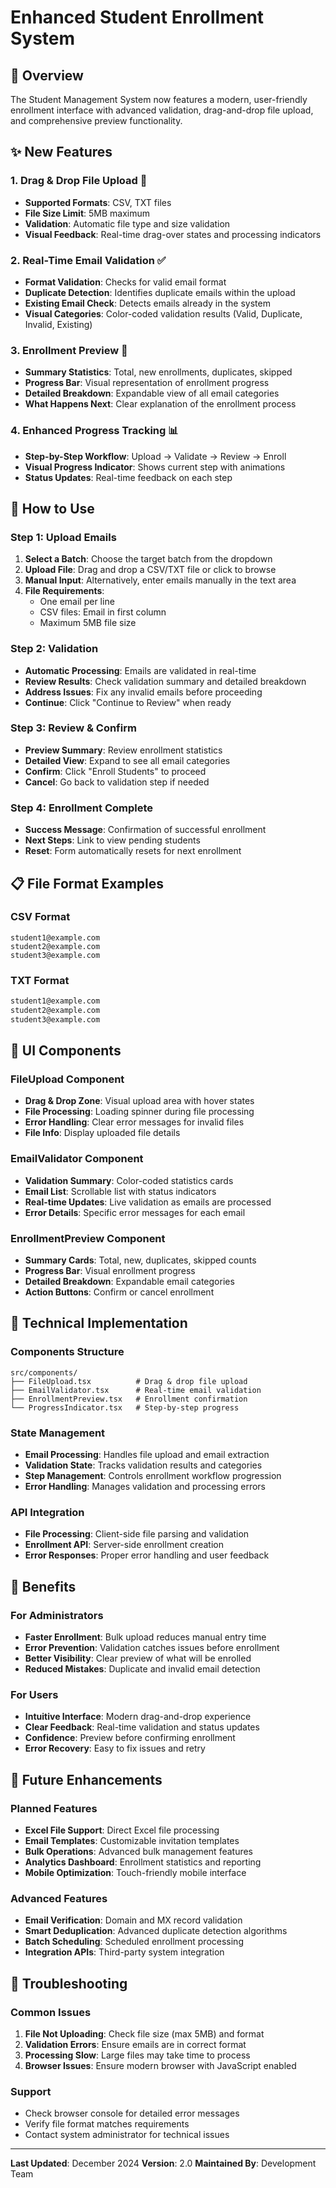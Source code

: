# Enhanced Student Enrollment System

## 🎯 Overview

The Student Management System now features a modern, user-friendly enrollment interface with advanced validation, drag-and-drop file upload, and comprehensive preview functionality.

## ✨ New Features

### 1. **Drag & Drop File Upload** 📁
- **Supported Formats**: CSV, TXT files
- **File Size Limit**: 5MB maximum
- **Validation**: Automatic file type and size validation
- **Visual Feedback**: Real-time drag-over states and processing indicators

### 2. **Real-Time Email Validation** ✅
- **Format Validation**: Checks for valid email format
- **Duplicate Detection**: Identifies duplicate emails within the upload
- **Existing Email Check**: Detects emails already in the system
- **Visual Categories**: Color-coded validation results (Valid, Duplicate, Invalid, Existing)

### 3. **Enrollment Preview** 👀
- **Summary Statistics**: Total, new enrollments, duplicates, skipped
- **Progress Bar**: Visual representation of enrollment progress
- **Detailed Breakdown**: Expandable view of all email categories
- **What Happens Next**: Clear explanation of the enrollment process

### 4. **Enhanced Progress Tracking** 📊
- **Step-by-Step Workflow**: Upload → Validate → Review → Enroll
- **Visual Progress Indicator**: Shows current step with animations
- **Status Updates**: Real-time feedback on each step

## 🚀 How to Use

### Step 1: Upload Emails
1. **Select a Batch**: Choose the target batch from the dropdown
2. **Upload File**: Drag and drop a CSV/TXT file or click to browse
3. **Manual Input**: Alternatively, enter emails manually in the text area
4. **File Requirements**:
   - One email per line
   - CSV files: Email in first column
   - Maximum 5MB file size

### Step 2: Validation
- **Automatic Processing**: Emails are validated in real-time
- **Review Results**: Check validation summary and detailed breakdown
- **Address Issues**: Fix any invalid emails before proceeding
- **Continue**: Click "Continue to Review" when ready

### Step 3: Review & Confirm
- **Preview Summary**: Review enrollment statistics
- **Detailed View**: Expand to see all email categories
- **Confirm**: Click "Enroll Students" to proceed
- **Cancel**: Go back to validation step if needed

### Step 4: Enrollment Complete
- **Success Message**: Confirmation of successful enrollment
- **Next Steps**: Link to view pending students
- **Reset**: Form automatically resets for next enrollment

## 📋 File Format Examples

### CSV Format
```csv
student1@example.com
student2@example.com
student3@example.com
```

### TXT Format
```txt
student1@example.com
student2@example.com
student3@example.com
```

## 🎨 UI Components

### FileUpload Component
- **Drag & Drop Zone**: Visual upload area with hover states
- **File Processing**: Loading spinner during file processing
- **Error Handling**: Clear error messages for invalid files
- **File Info**: Display uploaded file details

### EmailValidator Component
- **Validation Summary**: Color-coded statistics cards
- **Email List**: Scrollable list with status indicators
- **Real-time Updates**: Live validation as emails are processed
- **Error Details**: Specific error messages for each email

### EnrollmentPreview Component
- **Summary Cards**: Total, new, duplicates, skipped counts
- **Progress Bar**: Visual enrollment progress
- **Detailed Breakdown**: Expandable email categories
- **Action Buttons**: Confirm or cancel enrollment

## 🔧 Technical Implementation

### Components Structure
```
src/components/
├── FileUpload.tsx          # Drag & drop file upload
├── EmailValidator.tsx      # Real-time email validation
├── EnrollmentPreview.tsx   # Enrollment confirmation
└── ProgressIndicator.tsx   # Step-by-step progress
```

### State Management
- **Email Processing**: Handles file upload and email extraction
- **Validation State**: Tracks validation results and categories
- **Step Management**: Controls enrollment workflow progression
- **Error Handling**: Manages validation and processing errors

### API Integration
- **File Processing**: Client-side file parsing and validation
- **Enrollment API**: Server-side enrollment creation
- **Error Responses**: Proper error handling and user feedback

## 🎯 Benefits

### For Administrators
- **Faster Enrollment**: Bulk upload reduces manual entry time
- **Error Prevention**: Validation catches issues before enrollment
- **Better Visibility**: Clear preview of what will be enrolled
- **Reduced Mistakes**: Duplicate and invalid email detection

### For Users
- **Intuitive Interface**: Modern drag-and-drop experience
- **Clear Feedback**: Real-time validation and status updates
- **Confidence**: Preview before confirming enrollment
- **Error Recovery**: Easy to fix issues and retry

## 🔮 Future Enhancements

### Planned Features
- **Excel File Support**: Direct Excel file processing
- **Email Templates**: Customizable invitation templates
- **Bulk Operations**: Advanced bulk management features
- **Analytics Dashboard**: Enrollment statistics and reporting
- **Mobile Optimization**: Touch-friendly mobile interface

### Advanced Features
- **Email Verification**: Domain and MX record validation
- **Smart Deduplication**: Advanced duplicate detection algorithms
- **Batch Scheduling**: Scheduled enrollment processing
- **Integration APIs**: Third-party system integration

## 🐛 Troubleshooting

### Common Issues
1. **File Not Uploading**: Check file size (max 5MB) and format
2. **Validation Errors**: Ensure emails are in correct format
3. **Processing Slow**: Large files may take time to process
4. **Browser Issues**: Ensure modern browser with JavaScript enabled

### Support
- Check browser console for detailed error messages
- Verify file format matches requirements
- Contact system administrator for technical issues

---

**Last Updated**: December 2024
**Version**: 2.0
**Maintained By**: Development Team 